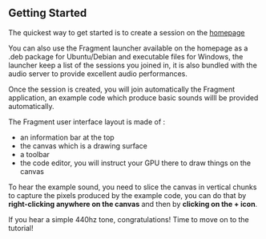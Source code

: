 ## Getting Started

The quickest way to get started is to create a session on the [homepage](https://www.fsynth.com)

You can also use the Fragment launcher available on the homepage as a .deb package for Ubuntu/Debian and executable files for Windows, the launcher keep a list of the sessions you joined in, it is also bundled with the audio server to provide excellent audio performances.

Once the session is created, you will join automatically the Fragment application, an example code which produce basic sounds willl be provided automatically.

The Fragment user interface layout is made of :

- an information bar at the top
- the canvas which is a drawing surface
- a toolbar
- the code editor, you will instruct your GPU there to draw things on the canvas

To hear the example sound, you need to slice the canvas in vertical chunks to capture the pixels produced by the example code, you can do that by **right-clicking anywhere on the canvas** and then by **clicking on the + icon**.

If you hear a simple 440hz tone, congratulations! Time to move on to the tutorial!